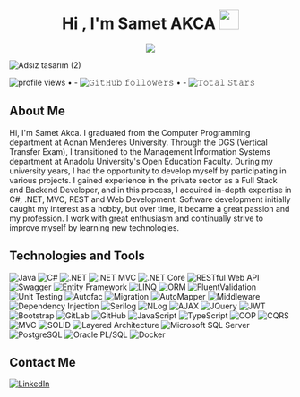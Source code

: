 <h1 align="center">Hi , I'm Samet AKCA  <img src="https://media.giphy.com/media/hvRJCLFzcasrR4ia7z/giphy.gif" width="35">   </h1>
<p align="center">
  <a href="https://github.com/smtdeveloper"><img src="https://readme-typing-svg.herokuapp.com?lines=Welcome+to+my+world;My+nickname+is+SMTcoder;I+Am+Backend+Developer+:);&center=true&width=500&height=50"></a>
</p>

![Adsız tasarım (2)](https://user-images.githubusercontent.com/74311713/216057508-04ca55ba-6f88-4bd3-804d-4e4e83d76035.png)


<p align="center">



  <img alt = "profile views" src="https://komarev.com/ghpvc/?username=JayantGoel001&style=flat&color=brightgreen"> •    -
  <img alt="𝙶𝚒𝚝𝙷𝚞𝚋 𝚏𝚘𝚕𝚕𝚘𝚠𝚎𝚛𝚜" src="https://img.shields.io/github/followers/smtdeveloper?label=Followers&style=social"> •   -
  <img src="https://img.shields.io/github/stars/smtdeveloper?label=Stars" alt="𝚃𝚘𝚝𝚊𝚕 𝚂𝚝𝚊𝚛𝚜">
</p>
<p align="center"

<hr>

## About Me
Hi, I'm Samet Akca. I graduated from the Computer Programming department at Adnan Menderes University. Through the DGS (Vertical Transfer Exam), I transitioned to the Management Information Systems department at Anadolu University's Open Education Faculty. During my university years, I had the opportunity to develop myself by participating in various projects. I gained experience in the private sector as a Full Stack and Backend Developer, and in this process, I acquired in-depth expertise in C#, .NET, MVC, REST and Web Development. Software development initially caught my interest as a hobby, but over time, it became a great passion and my profession. I work with great enthusiasm and continually strive to improve myself by learning new technologies.



## Technologies and Tools
![Java](https://img.shields.io/badge/-Java-black?style=flat-square&logo=java)
![C#](https://img.shields.io/badge/-C%23-black?style=flat-square&logo=c-sharp)
![.NET](https://img.shields.io/badge/-.NET-black?style=flat-square&logo=.net)
![.NET MVC](https://img.shields.io/badge/-.NET%20MVC-black?style=flat-square&logo=dotnet)
![.NET Core](https://img.shields.io/badge/-.NET%20Core-black?style=flat-square&logo=dotnet)
![RESTful Web API](https://img.shields.io/badge/-RESTful%20Web%20API-black?style=flat-square&logo=web)
![Swagger](https://img.shields.io/badge/-Swagger-black?style=flat-square&logo=swagger)
![Entity Framework](https://img.shields.io/badge/-Entity%20Framework-black?style=flat-square&logo=nuget)
![LINQ](https://img.shields.io/badge/-LINQ-black?style=flat-square&logo=linq)
![ORM](https://img.shields.io/badge/-ORM-black?style=flat-square&logo=orm)
![FluentValidation](https://img.shields.io/badge/-FluentValidation-black?style=flat-square&logo=validation)
![Unit Testing](https://img.shields.io/badge/-Unit%20Testing-black?style=flat-square&logo=testing)
![Autofac](https://img.shields.io/badge/-Autofac-black?style=flat-square&logo=autofac)
![Migration](https://img.shields.io/badge/-Migration-black?style=flat-square&logo=migration)
![AutoMapper](https://img.shields.io/badge/-AutoMapper-black?style=flat-square&logo=automapper)
![Middleware](https://img.shields.io/badge/-Middleware-black?style=flat-square&logo=middleware)
![Dependency Injection](https://img.shields.io/badge/-Dependency%20Injection-black?style=flat-square&logo=injection)
![Serilog](https://img.shields.io/badge/-Serilog-black?style=flat-square&logo=serilog)
![NLog](https://img.shields.io/badge/-NLog-black?style=flat-square&logo=nlog)
![AJAX](https://img.shields.io/badge/-AJAX-black?style=flat-square&logo=ajax)
![JQuery](https://img.shields.io/badge/-JQuery-black?style=flat-square&logo=jquery)
![JWT](https://img.shields.io/badge/-JWT-black?style=flat-square&logo=jwt)
![Bootstrap](https://img.shields.io/badge/-Bootstrap-black?style=flat-square&logo=bootstrap)
![GitLab](https://img.shields.io/badge/-GitLab-black?style=flat-square&logo=gitlab)
![GitHub](https://img.shields.io/badge/-GitHub-black?style=flat-square&logo=github)
![JavaScript](https://img.shields.io/badge/-JavaScript-black?style=flat-square&logo=javascript)
![TypeScript](https://img.shields.io/badge/-TypeScript-black?style=flat-square&logo=typescript)
![OOP](https://img.shields.io/badge/-OOP-black?style=flat-square&logo=oop)
![CQRS](https://img.shields.io/badge/-CQRS-black?style=flat-square&logo=cqrs)
![MVC](https://img.shields.io/badge/-MVC-black?style=flat-square&logo=mvc)
![SOLID](https://img.shields.io/badge/-SOLID-black?style=flat-square&logo=solid)
![Layered Architecture](https://img.shields.io/badge/-Layered%20Architecture-black?style=flat-square&logo=architecture)
![Microsoft SQL Server](https://img.shields.io/badge/-Microsoft%20SQL%20Server-black?style=flat-square&logo=microsoft-sql-server)
![PostgreSQL](https://img.shields.io/badge/-PostgreSQL-black?style=flat-square&logo=postgresql)
![Oracle PL/SQL](https://img.shields.io/badge/-Oracle%20PL%2FSQL-black?style=flat-square&logo=oracle)
![Docker](https://img.shields.io/badge/-Docker-black?style=flat-square&logo=docker)






## Contact Me
<p align="center">
 
  <a href="https://www.linkedin.com/in/bensametakca"><img src="https://img.icons8.com/fluent/48/000000/linkedin.png" alt="LinkedIn"/></a>

</p>
